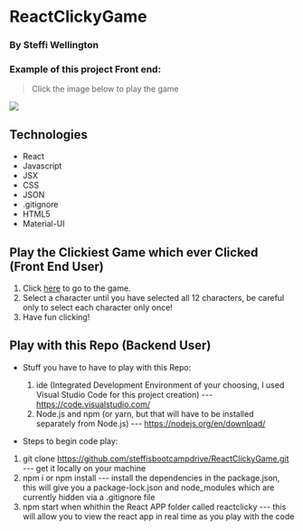 # ReactClickyGame
### By Steffi Wellington

### Example of this project Front end: 
> Click the image below to play the game
<a href="https://steffisbootcampdrive.github.io/ReactClickyGame/" target="_blank">
<img src="public/images/GameBoard.png">
</a>

## Technologies
* React
* Javascript
* JSX
* CSS
* JSON
* .gitignore
* HTML5
* Material-UI

## Play the Clickiest Game which ever Clicked (Front End User)
1. Click [here](https://steffisbootcampdrive.github.io/ReactClickyGame/) to go to the game. 
2. Select a character until you have selected all 12 characters, be careful only to select each character only once!
3. Have fun clicking!


## Play with this Repo (Backend User)
* Stuff you have to have to play with this Repo: 
    1. ide (Integrated Development Environment of your choosing, I used Visual Studio Code for this project creation) 
    --- https://code.visualstudio.com/
    2. Node.js and npm (or yarn, but that will have to be installed separately from Node.js) 
    --- https://nodejs.org/en/download/

* Steps to begin code play: 
1. git clone https://github.com/steffisbootcampdrive/ReactClickyGame.git 
--- get it locally on your machine
2. npm i or npm install
--- install the dependencies in the package.json, this will give you a package-lock.json and node_modules which are currently hidden via a .gitignore file
3. npm start when whithin the React APP folder called reactclicky
--- this will allow you to view the react app in real time as you play with the code


